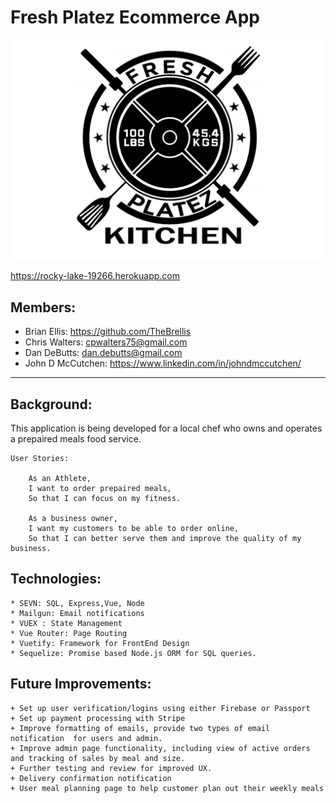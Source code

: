 # Fresh Platez Ecommerce App
![alt text](./client/src/assets/images/FreshPlatezLogo.jpg "FreshPlatez")

https://rocky-lake-19266.herokuapp.com

## Members:
- Brian Ellis: https://github.com/TheBrellis
- Chris Walters: cpwalters75@gmail.com
- Dan DeButts: dan.debutts@gmail.com
- John D McCutchen: https://www.linkedin.com/in/johndmccutchen/
---
## Background:

This application is being developed for a local chef who owns and operates a prepaired meals food service.

    User Stories:

        As an Athlete,
        I want to order prepaired meals,
        So that I can focus on my fitness.

        As a business owner,
        I want my customers to be able to order online,
        So that I can better serve them and improve the quality of my business. 

## Technologies:

    * SEVN: SQL, Express,Vue, Node  
    * Mailgun: Email notifications
    * VUEX : State Management
    * Vue Router: Page Routing 
    * Vuetify: Framework for FrontEnd Design
    * Sequelize: Promise based Node.js ORM for SQL queries. 

## Future Improvements:	

    + Set up user verification/logins using either Firebase or Passport
    + Set up payment processing with Stripe
    + Improve formatting of emails, provide two types of email notification  for users and admin. 
    + Improve admin page functionality, including view of active orders and tracking of sales by meal and size. 
    + Further testing and review for improved UX. 
    + Delivery confirmation notification
    + User meal planning page to help customer plan out their weekly meals

